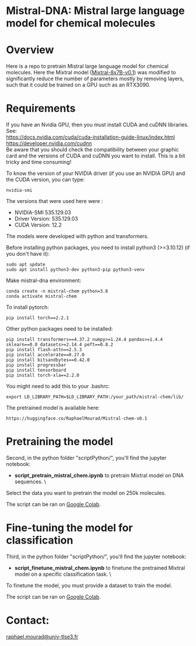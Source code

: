 # Mistral-DNA: Mistral large language model for chemical molecules

# Overview

Here is a repo to pretrain Mistral large language model for chemical molecules. Here the Mixtral model ([Mixtral-8x7B-v0.1](https://huggingface.co/mistralai/Mixtral-8x7B-v0.1)) was modified to significantly reduce the number of parameters mostly by removing layers, such that it could be trained on a GPU such as an RTX3090.

# Requirements

If you have an Nvidia GPU, then you must install CUDA and cuDNN libraries. See:  
https://docs.nvidia.com/cuda/cuda-installation-guide-linux/index.html  
https://developer.nvidia.com/cudnn  
Be aware that you should check the compatibility between your graphic card and the versions of CUDA and cuDNN you want to install. 
This is a bit tricky and time consuming!

To know the version of your NVIDIA driver (if you use an NVIDIA GPU) and the CUDA version, you can type:  
```
nvidia-smi
```
The versions that were used here were : 
- NVIDIA-SMI 535.129.03
- Driver Version: 535.129.03
- CUDA Version: 12.2

The models were developed with python and transformers.  

Before installing python packages, you need to install python3 (>=3.10.12) (if you don't have it):  
```
sudo apt update
sudo apt install python3-dev python3-pip python3-venv
```

Make mistral-dna environment:  
```
conda create -n mistral-chem python=3.8
conda activate mistral-chem
```

To install pytorch:  
```
pip install torch==2.2.1
```

Other python packages need to be installed:   
```
pip install transformers==4.37.2 numpy>=1.24.4 pandas>=1.4.4 sklearn==0.0 datasets>=2.14.4 peft==0.8.2
pip install flash-attn==2.5.3
pip install accelerate==0.27.0
pip install bitsandbytes==0.42.0
pip install progressbar
pip install tensorboard
pip install torch-xla==2.2.0
```

You might need to add this to your .bashrc:
```
export LD_LIBRARY_PATH=$LD_LIBRARY_PATH:/your_path/mistral-chem/lib/
```

The pretrained model is available here:
```
https://huggingface.co/RaphaelMourad/Mistral-chem-v0.1
```


# Pretraining the model

Second, in the python folder "scriptPython/", you'll find the jupyter notebook:
- **script_pretrain_mistral_chem.ipynb** to pretrain Mixtral model on DNA sequences. \

Select the data you want to pretrain the model on 250k molecules.

The script can be ran on [Google Colab](https://colab.research.google.com/drive/1L2HaA5mopBr_77LNzU4-wJNjzCCPVGrL#scrollTo=W1AY86CaaAHd).

# Fine-tuning the model for classification

Third, in the python folder "scriptPython/", you'll find the jupyter notebook:
- **script_finetune_mistral_chem.ipynb** to finetune the pretrained Mixtral model on a specific classification task. \

To finetune the model, you must provide a dataset to train the model. 

The script can be ran on [Google Colab](https://colab.research.google.com/drive/1XJ7q1CLqmVUldzLIvEVshGU4oFHU_A_W#scrollTo=ID9BUyZ0qE_y).

# Contact: 
raphael.mourad@univ-tlse3.fr

